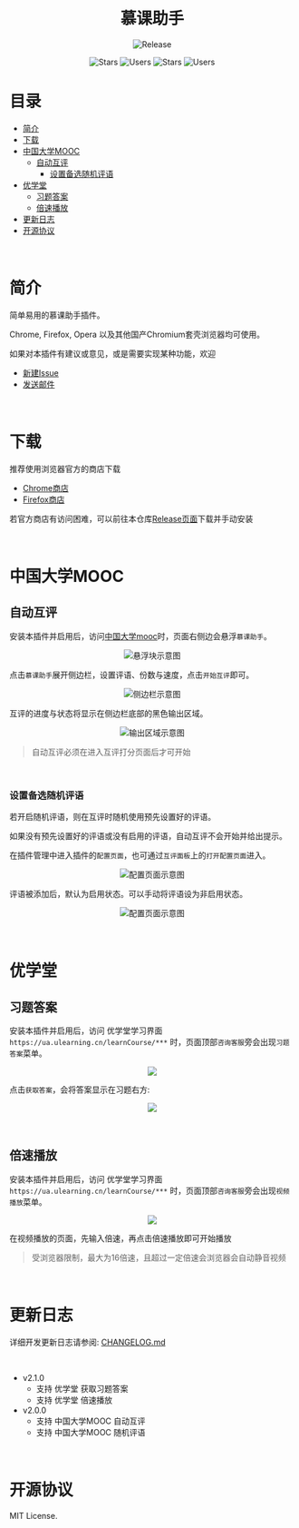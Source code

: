 <h1 align="center">慕课助手</h1>
<p align="center"> <img alt="Release" src="https://img.shields.io/github/v/release/unbyte/mooc-assistant?style=flat-square"/> </p>
<p align="center"> <img alt="Stars" src="https://img.shields.io/chrome-web-store/stars/oebggekgendmoeedkkdkdcdbmfbfeldc?style=flat-square"/> <img alt="Users" src="https://img.shields.io/chrome-web-store/users/oebggekgendmoeedkkdkdcdbmfbfeldc?style=flat-square"/> <img alt="Stars" src="https://img.shields.io/amo/stars/mooc-assistant?style=flat-square"/> <img alt="Users" src="https://img.shields.io/amo/users/mooc-assistant?style=flat-square"/></p>

# 目录

- [简介](#简介)
- [下载](#下载)
- [中国大学MOOC](#中国大学MOOC)
  - [自动互评](#自动互评)
    - [设置备选随机评语](#设置备选随机评语)
- [优学堂](#优学堂)
  - [习题答案](#习题答案)
  - [倍速播放](#倍速播放)
- [更新日志](#更新日志)
- [开源协议](#开源协议)

<br/>

# 简介

简单易用的慕课助手插件。

Chrome, Firefox, Opera 以及其他国产Chromium套壳浏览器均可使用。

如果对本插件有建议或意见，或是需要实现某种功能，欢迎

- [新建Issue](https://github.com/unbyte/mooc-assistant/issues/new)
- <a href="mailto:i@shangyes.net">发送邮件</a>

<br/>

# 下载

推荐使用浏览器官方的商店下载

- [Chrome商店](https://chrome.google.com/webstore/detail/moocassistant/oebggekgendmoeedkkdkdcdbmfbfeldc)
- [Firefox商店](https://addons.mozilla.org/zh-CN/firefox/addon/mooc-assistant/)

若官方商店有访问困难，可以前往本仓库[Release页面](https://github.com/unbyte/mooc-assistant/releases)下载并手动安装

<br/>



# 中国大学MOOC

## 自动互评

安装本插件并启用后，访问[中国大学mooc](https://www.icourse163.org/)时，页面右侧边会悬浮`慕课助手`。

<p align="center"><img alt="悬浮块示意图" src="https://i.loli.net/2020/02/19/QdvPiY1kIWBOpbS.png"/></p>

点击`慕课助手`展开侧边栏，设置评语、份数与速度，点击`开始互评`即可。

<p align="center"><img alt="侧边栏示意图" src="https://i.loli.net/2020/02/19/uohFYczKZRLA1lE.png"/></p>

互评的进度与状态将显示在侧边栏底部的黑色输出区域。

<p align="center"><img alt="输出区域示意图" src="https://i.loli.net/2020/02/19/5Ks4lT7X1kBq3dn.png"/></p>

> 自动互评必须在进入互评打分页面后才可开始

<br/>

### 设置备选随机评语

若开启随机评语，则在互评时随机使用预先设置好的评语。

如果没有预先设置好的评语或没有启用的评语，自动互评不会开始并给出提示。

在插件管理中进入插件的`配置页面`，也可通过`互评面板`上的`打开配置页面`进入。

<p align="center"><img alt="配置页面示意图" src="https://i.loli.net/2020/02/19/i8G6xFDoWKmQ5Ms.png"/></p>

评语被添加后，默认为启用状态。可以手动将评语设为非启用状态。

<p align="center"><img alt="配置页面示意图" src="https://i.loli.net/2020/02/19/ZXmTRDG91A4rFkt.png"/></p>

<br/>

# 优学堂

## 习题答案

安装本插件并启用后，访问 优学堂学习界面 `https://ua.ulearning.cn/learnCourse/***` 时，页面顶部`咨询客服`旁会出现`习题答案`菜单。

<p align="center"><img src="https://i.loli.net/2020/02/25/ADOrWThdzwEFi18.png"/></p>

点击`获取答案`，会将答案显示在习题右方:

<p align="center"><img src="https://i.loli.net/2020/02/25/fFwZoEBx73t6enh.png"/></p>

<br/>

## 倍速播放

安装本插件并启用后，访问 优学堂学习界面 `https://ua.ulearning.cn/learnCourse/***` 时，页面顶部`咨询客服`旁会出现`视频播放`菜单。

<p align="center"><img src="https://i.loli.net/2020/02/25/j257J6B4S1VdQbp.png"/></p>

在视频播放的页面，先输入倍速，再点击倍速播放即可开始播放

> 受浏览器限制，最大为16倍速，且超过一定倍速会浏览器会自动静音视频

<br/>

# 更新日志

详细开发更新日志请参阅: [CHANGELOG.md](https://github.com/unbyte/mooc-assistant/blob/master/CHANGELOG.md)

<br/>

- v2.1.0
  - 支持 优学堂 获取习题答案
  - 支持 优学堂 倍速播放
- v2.0.0
  - 支持 中国大学MOOC 自动互评
  - 支持 中国大学MOOC 随机评语

<br/>

# 开源协议

MIT License.
